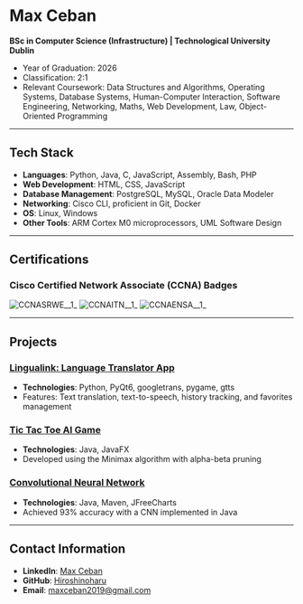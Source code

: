 # Max Ceban

**BSc in Computer Science (Infrastructure) | Technological University Dublin**

- Year of Graduation: 2026
- Classification: 2:1
- Relevant Coursework: Data Structures and Algorithms, Operating Systems, Database Systems, Human-Computer Interaction, Software Engineering, Networking, Maths, Web Development, Law, Object-Oriented Programming

---

## Tech Stack

- **Languages**: Python, Java, C, JavaScript, Assembly, Bash, PHP
- **Web Development**: HTML, CSS, JavaScript
- **Database Management**: PostgreSQL, MySQL, Oracle Data Modeler
- **Networking**: Cisco CLI, proficient in Git, Docker
- **OS**: Linux, Windows
- **Other Tools**: ARM Cortex M0 microprocessors, UML Software Design

---

## Certifications

### Cisco Certified Network Associate (CCNA) Badges

![CCNASRWE__1_](https://github.com/user-attachments/assets/f3ff3224-ce04-4a20-a35f-4a40d39f49da)
![CCNAITN__1_](https://github.com/user-attachments/assets/ea414214-6f5e-49d5-9813-1d4289cfbb1b)
![CCNAENSA__1_](https://github.com/user-attachments/assets/4f184e9e-8f8f-4fcf-8624-d696c762819a)


---

## Projects

### [Lingualink: Language Translator App](https://github.com/Hiroshinoharu/languageTranslator.git)
- **Technologies**: Python, PyQt6, googletrans, pygame, gtts
- Features: Text translation, text-to-speech, history tracking, and favorites management

### [Tic Tac Toe AI Game](https://github.com/Hiroshinoharu/TicTacToeJavaFX.git)
- **Technologies**: Java, JavaFX
- Developed using the Minimax algorithm with alpha-beta pruning

### [Convolutional Neural Network](https://github.com/Hiroshinoharu/machineLearningProject.git)
- **Technologies**: Java, Maven, JFreeCharts
- Achieved 93% accuracy with a CNN implemented in Java

---

## Contact Information

- **LinkedIn**: [Max Ceban](https://www.linkedin.com/in/max-ceban)
- **GitHub**: [Hiroshinoharu](https://github.com/Hiroshinoharu)
- **Email**: maxceban2019@gmail.com
